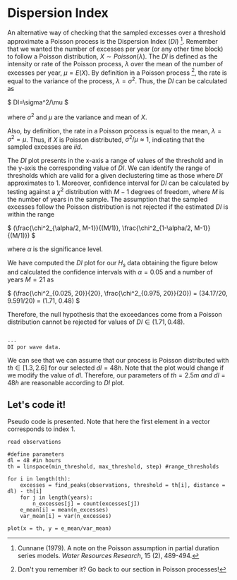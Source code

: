 
# Dispersion Index

An alternative way of checking that the sampled excesses over a threshold approximate a Poisson process is the Dispersion Index ($DI$) [^cunnane]. Remember that we wanted the number of excesses per year (or any other time block) to follow a Poisson distribution, $X \sim Poisson(\lambda)$. The $DI$ is defined as the intensity or rate of the Poisson process, $\lambda$ over the mean of the number of excesses per year, $\mu = E(X)$. By definition in a Poisson process [^poisson], the rate is equal to the variance of the process, $\lambda = \sigma^2$. Thus, the $DI$ can be calculated as

$
DI=\sigma^2/\mu
$

where $\sigma^2$ and $\mu$ are the variance and mean of $X$.

Also, by definition, the rate in a Poisson process is equal to the mean, $\lambda = \sigma^2 = \mu$. Thus, if $X$ is Poisson distributed, $\sigma^2/\mu \approx 1$, indicating that the sampled excesses are *iid*.

The $DI$ plot presents in the x-axis a range of values of the threshold and in the y-axis the corresponding value of $DI$. We can identify the range of thresholds which are valid for a given declustering time as those where $DI$ approximates to 1. Moreover, confidence interval for $DI$ can be calculated by testing against a $\chi^2$ distribution with $M−1$ degrees of freedom, where $M$ is the number of years in the sample. The assumption that the sampled excesses follow the Poisson distribution is not rejected if the estimated $DI$ is within the range

$
(\frac{\chi^2_{\alpha/2, M-1}}{(M/1)}, \frac{\chi^2_{1-\alpha/2, M-1}}{(M/1)})
$

where $\alpha$ is the significance level.

We have computed the $DI$ plot for our $H_s$ data obtaining the figure below and calculated the confidence intervals with $\alpha=0.05$ and a number of years $M=21$ as

$
(\frac{\chi^2_{0.025, 20}}{20}, \frac{\chi^2_{0.975, 20}}{20}) = (34.17/20, 9.591/20) = (1.71, 0.48)
$

Therefore, the null hypothesis that the exceedances come from a Poisson distribution cannot be rejected for values of $DI \in (1.71, 0.48)$.

```{figure} ./figures/Threshold_DI.png

---
DI por wave data.
```

We can see that we can assume that our process is Poisson distributed with $th \in [1.3, 2.6]$ for our selected $dl = 48h$. Note that the plot would change if we modify the value of $dl$. Therefore, our parameters of $th = 2.5m \ and \ dl=48h$ are reasonable according to $DI$ plot.

## Let's code it!

Pseudo code is presented. Note that here the first element in a vector corresponds to index 1.

    read observations

    #define parameters
    dl = 48 #in hours
    th = linspace(min_threshold, max_threshold, step) #range_thresholds

    for i in length(th):
        excesses = find_peaks(observations, threshold = th[i], distance = dl) - th[i]
        for j in length(years):
            n_excesses[j] = count(excesses[j])
        e_mean[i] = mean(n_excesses)
        var_mean[i] = var(n_excesses)
    
    plot(x = th, y = e_mean/var_mean)


[^cunnane]: Cunnane (1979). A note on the Poisson assumption in partial duration series models. *Water Resources Research*, 15 (2), 489-494.

[^poisson]: Don't you remember it? Go back to our section in Poisson processes!